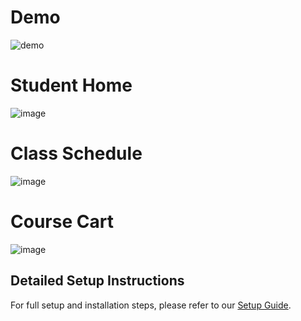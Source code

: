 # Demo
![demo](https://github.com/user-attachments/assets/178056cc-ac15-4637-b180-608c12a2cbb9)

# Student Home
![image](https://github.com/user-attachments/assets/91a47c1a-a7e5-41a5-8117-fe7b6bf85706)
# Class Schedule
![image](https://github.com/user-attachments/assets/d5c10062-cd31-474a-8392-361699d997a7)
# Course Cart
![image](https://github.com/user-attachments/assets/25e4ed5e-5f71-41b7-917f-f99a235058db)


## Detailed Setup Instructions

For full setup and installation steps, please refer to our [Setup Guide](https://github.com/NekZampe/SOEN_357_Final_Project_UI_Of_The_Tiger/blob/main/SETUP.md).
